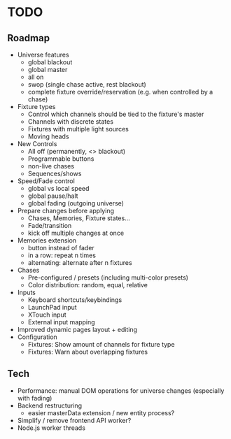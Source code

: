 # TODO

## Roadmap

- Universe features
  - global blackout
  - global master
  - all on
  - swop (single chase active, rest blackout)
  - complete fixture override/reservation (e.g. when controlled by a chase)
- Fixture types
  - Control which channels should be tied to the fixture's master
  - Channels with discrete states
  - Fixtures with multiple light sources
  - Moving heads
- New Controls
  - All off (permanently, <> blackout)
  - Programmable buttons
  - non-live chases
  - Sequences/shows
- Speed/Fade control
  - global vs local speed
  - global pause/halt
  - global fading (outgoing universe)
- Prepare changes before applying
  - Chases, Memories, Fixture states...
  - Fade/transition
  - kick off multiple changes at once
- Memories extension
  - button instead of fader
  - in a row: repeat n times
  - alternating: alternate after n fixtures
- Chases
  - Pre-configured / presets (including multi-color presets)
  - Color distribution: random, equal, relative
- Inputs
  - Keyboard shortcuts/keybindings
  - LaunchPad input
  - XTouch input
  - External input mapping
- Improved dynamic pages layout + editing
- Configuration
  - Fixtures: Show amount of channels for fixture type
  - Fixtures: Warn about overlapping fixtures

## Tech

- Performance: manual DOM operations for universe changes (especially with fading)
- Backend restructuring
  - easier masterData extension / new entity process?
- Simplify / remove frontend API worker?
- Node.js worker threads

